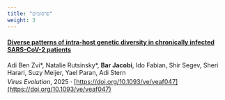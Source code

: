 ```yaml
---
title: "פרסומים"
weight: 3
---
```


<div dir="ltr" style="text-align: left;">

#### [Diverse patterns of intra-host genetic diversity in chronically infected SARS-CoV-2 patients](https://doi.org/10.1093/ve/veaf047)

Adi Ben Zvi*, Natalie Rutsinsky*, **Bar Jacobi**, Ido Fabian, Shir Segev, Sheri Harari, Suzy Meijer, Yael Paran, Adi Stern
<span style="display: block; margin-top: 0.3em">
*Virus Evolution*, 2025 · [https://doi.org/10.1093/ve/veaf047](https://doi.org/10.1093/ve/veaf047)
</span>
